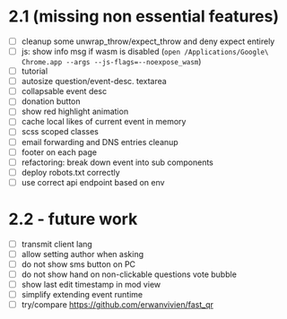 
# 2.1 (missing non essential features)

- [ ] cleanup some unwrap_throw/expect_throw and deny expect entirely
- [ ] js: show info msg if wasm is disabled (`open /Applications/Google\ Chrome.app --args --js-flags=--noexpose_wasm`)
- [ ] tutorial
- [ ] autosize question/event-desc. textarea
- [ ] collapsable event desc
- [ ] donation button
- [ ] show red highlight animation
- [ ] cache local likes of current event in memory
- [ ] scss scoped classes
- [ ] email forwarding and DNS entries cleanup
- [ ] footer on each page
- [ ] refactoring: break down event into sub components
- [ ] deploy robots.txt correctly
- [ ] use correct api endpoint based on env

# 2.2 - future work

- [ ] transmit client lang
- [ ] allow setting author when asking
- [ ] do not show sms button on PC
- [ ] do not show hand on non-clickable questions vote bubble
- [ ] show last edit timestamp in mod view
- [ ] simplify extending event runtime
- [ ] try/compare https://github.com/erwanvivien/fast_qr
